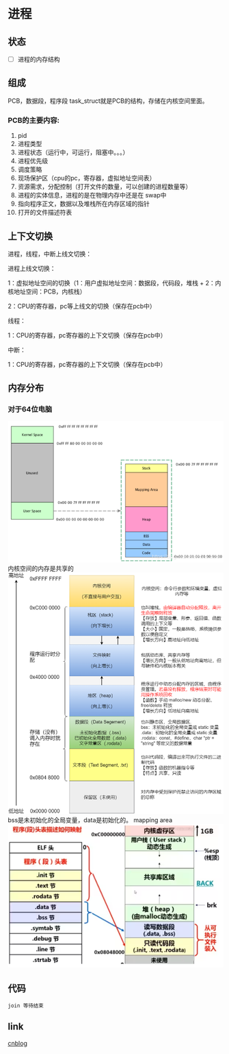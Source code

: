 # 进程
## 状态
- [ ] 进程的内存结构
## 组成
PCB，数据段，程序段
task_struct就是PCB的结构，存储在内核空间里面。 
### PCB的主要内容:
1. pid
2. 进程类型
3. 进程状态（运行中，可运行，阻塞中。。。）
4. 进程优先级
5. 调度策略
6. 现场保护区（cpu的pc，寄存器，虚拟地址空间表）
7. 资源需求，分配控制（打开文件的数量，可以创建的进程数量等）
8. 进程的实体信息，进程的是在物理内存中还是在 swap中
9. 指向程序正文，数据以及堆栈所在内存区域的指针
10. 打开的文件描述符表
## 上下文切换
进程，线程，中断上线文切换：

进程上线文切换：

1：虚拟地址空间的切换（1：用户虚拟地址空间：数据段，代码段，堆栈 + 2：内核地址空间：PCB，内核栈）

2：CPU的寄存器，pc等上线文的切换（保存在pcb中）

线程：

1：CPU的寄存器，pc寄存器的上下文切换（保存在pcb中）

中断：

1：CPU的寄存器，pc寄存器的上下文切换（保存在pcb中）

## 内存分布
### 对于64位电脑
![alt text](img/image.png)
内核空间的内存是共享的
![alt text](img/image-1.png)
bss是未初始化的全局变量，data是初始化的。
mapping area
![alt text](img/image-2.png)
## 代码
```
join 等待结束
```
## link
[cnblog](https://www.cnblogs.com/PikapBai/p/17577466.html#4-%E8%BF%9B%E7%A8%8B%E5%86%85%E5%AD%98%E5%B8%83%E5%B1%80%E5%86%85%E5%AD%98%E5%88%86%E9%85%8D%E6%96%B9%E5%BC%8F)